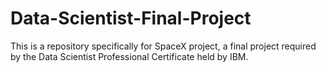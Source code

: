 # Data-Scientist-Final-Project
This is a repository specifically for SpaceX project, a final project required by the Data Scientist Professional Certificate held by IBM. 
